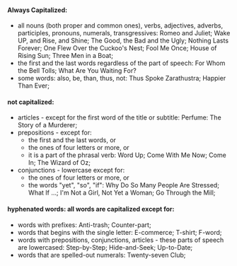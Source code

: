 #### Always Capitalized:
* all nouns (both proper and common ones), verbs, adjectives, adverbs, participles, pronouns, numerals, transgressives:
Romeo and Juliet; Wake UP, and Rise, and Shine; The Good, the Bad and the Ugly; Nothing Lasts Forever; One Flew Over the Cuckoo's Nest; Fool Me Once; House of Rising Sun; Three Men in a Boat;
* the first and the last words regardless of the part of speech:
For Whom the Bell Tolls; What Are You Waiting For?
* some words: also, be, than, thus, not:
Thus Spoke Zarathustra; Happier Than Ever;

#### not capitalized:
* articles - except for the first word of the title or subtitle:
Perfume: The Story of a Murderer;
* prepositions - except for:
  * the first and the last words, or
  * the ones of four letters or more, or
  * it is a part of the phrasal verb:
  Word Up; Come With Me Now; Come In; The Wizard of Oz;
* conjunctions - lowercase except for:
  * the ones of four letters or more, or
  * the words "yet", "so", "if":
  Why Do So Many People Are Stressed; What If ...; I'm Not a Girl, Not Yet a Woman; Go Through the Mill;

#### hyphenated words: all words are capitalized except for:
* words with prefixes:
Anti-trash; Counter-part;
* words that begins with the single letter:
E-commerce; T-shirt; F-word;
* words with prepositions, conjunctions, articles - these parts of speech are lowercased:
Step-by-Step; Hide-and-Seek; Up-to-Date;
* words that are spelled-out numerals:
Twenty-seven Club;

